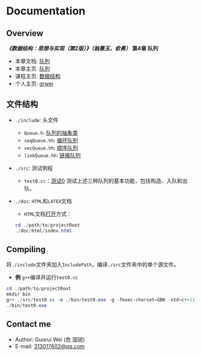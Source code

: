 # Documentation

## Overview

_**《数据结构：思想与实现（第2版）》（翁惠玉，俞勇）**_ **第4章 队列**

- 本章文档: [队列](https://grwei.github.io/data-structure-homework/DS_Ch4/doc/html/index.html)
- 本章主页: [队列](https://grwei.github.io/data-structure-homework/DS_Ch4/)
- 课程主页: [数据结构](https://grwei.github.io/data-structure-homework/)
- 个人主页: [grwei](https://grwei.github.io/)

## 文件结构

- `./include`: 头文件
  - `Queue.h`: [队列的抽象类](./include/Queue.h)
  - `seqQueue.hh`: [循环队列](./include/seqQueue.hh)
  - `vecQueue.hh`: [顺序队列](./include/vecQueue.hh)
  - `linkQueue.hh`: [链接队列](./include/linkQueue.hh)
- `./src`: 测试例程
  - `test0.cc`：[测试0](./src/test0.cc) 测试上述三种队列的基本功能，包括构造、入队和出队。
- `./doc`: `HTML`和`LATEX`文档
  - `HTML`文档[打开](./doc/html/index.html)方式：
  
  ```powershell
  cd ./path/to/projectRoot
  ./doc/html/index.html
  ```

## Compiling

将`./include`文件夹加入`IncludePath`，编译`./src`文件夹中的单个源文件。

- **例** `g++`编译并运行`test0.cc`

```powershell
cd ./path/to/projectRoot
mkdir bin
g++ ./src/test0.cc -o ./bin/test0.exe -g -fexec-charset=GBK -std=c++11 -I ./include
./bin/test0.exe
```

## Contact me

- Author: Guorui Wei (危 国锐)
- E-mail: 313017602@qq.com
